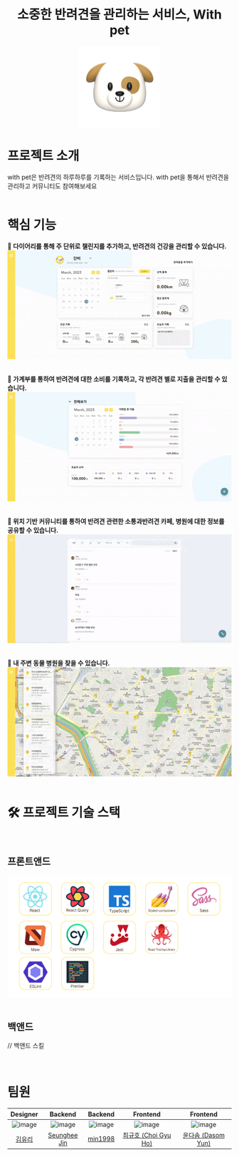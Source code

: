 <div align="center">
	<h1>소중한 반려견을 관리하는 서비스, With pet</h1>
	<img src="./src/lib/assets/images/dog/lg_icon.png"/>
</div>

# 프로젝트 소개

with pet은 반려견의 하루하루를 기록하는 서비스입니다. with pet을 통해서 반려견을 관리하고 커뮤니티도 참여해보세요 <br/> <br/>

# 핵심 기능

<b>🚀 다이어리를 통해 주 단위로 챌린지를 추가하고, 반려견의 건강을 관리할 수 있습니다.</b> <img src="./src/lib/assets/images/readme/diary.gif"> <br><br>

<b>🚀 가계부를 통하여 반려견에 대한 소비를 기록하고, 각 반려견 별로 지출을 관리할 수 있습니다.</b><img src="./src/lib/assets/images/readme/account.gif"> <br><br>

<b>🚀 위치 기반 커뮤니티를 통하여 반려견 관련한 소통과반려견 카페, 병원에 대한 정보를 공유할 수 있습니다.</b> <img src="./src/lib/assets/images/readme/community.gif"> <br><br>

<b>🚀 내 주변 동물 병원을 찾을 수 있습니다.</b><img src="./src/lib/assets/images/readme/hospital.gif"> <br><br>

# 🛠 프로젝트 기술 스택

<div>
<br/>
<h2 align="left">프론트앤드</h2> 
  <img src="./src/lib/assets/images/readme/fe-skill.png"/>
<br/>
<br/>
<h2 align="left">백앤드</h2> 
  // 백앤드 스킬
  <br/>
</div>
  <br/>
  <br/>

# 팀원

| Designer | Backend | Backend | Frontend | Frontend |
| :-: | :-: | :-: | :-: | :-: |
| ![image](https://avatars.githubusercontent.com/u/55576227?v=4) | ![image](https://avatars.githubusercontent.com/u/77621712?v=4) | ![image](https://avatars.githubusercontent.com/u/108208265?v=4) | ![image](https://avatars.githubusercontent.com/u/68717963?v=4) | ![image](https://avatars.githubusercontent.com/u/41810621?v=4) |
| [김유리](https://github.com/reachyusam)<br/> | [Seunghee Jin](https://github.com/Jin409)<br/> | [min1998](https://github.com/Lee-Sang-Min1998)<br/> | [최규호 (Choi Gyu Ho)](https://github.com/gyuhoho)<br/> | [윤다솜 (Dasom Yun)](https://github.com/datoybi)<br/> |

 <br/>
<br/>
